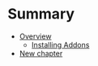 # Summary

* [Overview](README.md)
   * [Installing Addons](installing_addons.md)
* [New chapter](new_chapter.md)

